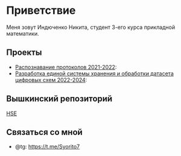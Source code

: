 # Приветствие

Меня зовут Индюченко Никита, студент 3-его курса прикладной математики.

## Проекты

- [Распознавание протоколов 2021-2022](https://github.com/Alex-Karma/ML_Project/tree/main):
- [Разработка единой системы хранения и обработки датасета цифровых схем 2022-2024](https://github.com/vvzunin/CircuitGen_Generator):

## Вышкинский репозиторий
[HSE](https://github.com/Syorito7/Tasks)

## Связаться со мной

- @tg: https://t.me/Syorito7
